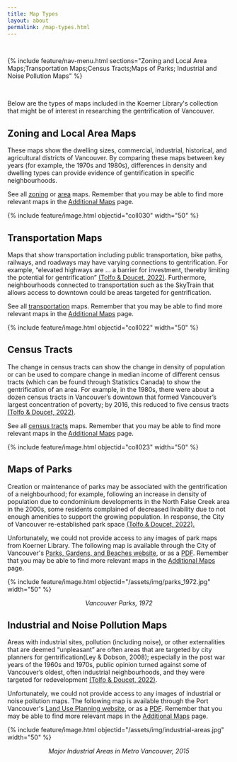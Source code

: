 ```yaml
---
title: Map Types
layout: about
permalink: /map-types.html
---
```


<br>

{% include feature/nav-menu.html sections="Zoning and Local Area Maps;Transportation Maps;Census Tracts;Maps of Parks; Industrial and Noise Pollution Maps" %}

<br>

Below are the types of maps included in the Koerner Library's collection that might be of interest in researching the gentrification of Vancouver. 


## Zoning and Local Area Maps
These maps show the dwelling sizes, commercial, industrial, historical, and agricultural districts of Vancouver. By comparing these maps between key years (for example, the 1970s and 1980s), differences in density and dwelling types can provide evidence of gentrification in specific neighbourhoods. 

See all [zoning](/development-of-vancouver-maps/browse.html#zoning) or [area](development-of-vancouver-maps/browse.html#local%20area) maps. Remember that you may be able to find more relevant maps in the [Additional Maps](/development-of-vancouver-maps/additional-maps.html) page.

{% include feature/image.html objectid="coll030" width="50" %}


## Transportation Maps
Maps that show transportation including public transportation, bike paths, railways, and roadways may have varying connections to gentrification. For example, “elevated highways are … a barrier for investment, thereby limiting the potential for gentrification” [(Tolfo & Doucet, 2022)](/development-of-vancouver-maps/citations.html). Furthermore, neighbourhoods connected to transportation such as the SkyTrain that allows access to downtown could be areas targeted for gentrification.

See all [transportation](/development-of-vancouver-maps/browse.html#transportation) maps. Remember that you may be able to find more relevant maps in the [Additional Maps](/development-of-vancouver-maps/additional-maps.html) page.

{% include feature/image.html objectid="coll022" width="50" %}

## Census Tracts
The change in census tracts can show the change in density of population or can be used to compare change in median income of different census tracts (which can be found through Statistics Canada) to show the gentrification of an area. For example, in the 1980s, there were about a dozen census tracts in Vancouver’s downtown that formed Vancouver’s largest concentration of poverty; by 2016, this reduced to five census tracts [(Tolfo & Doucet, 2022)](/development-of-vancouver-maps/citations.html).

See all [census tracts](/development-of-vancouver-maps/browse.html#census%20districts) maps. Remember that you may be able to find more relevant maps in the [Additional Maps](/development-of-vancouver-maps/additional-maps.html) page.

{% include feature/image.html objectid="coll023" width="50" %}


## Maps of Parks
Creation or maintenance of parks may be associated with the gentrification of a neighbourhood; for example, following an increase in density of population due to condominium developments in the North False Creek area in the 2000s, some residents complained of decreased livability due to not enough amenities to support the growing population. In response, the City of Vancouver re-established park space [(Tolfo & Doucet, 2022).](/development-of-vancouver-maps/citations.html)

Unfortunately, we could not provide access to any images of park maps from Koerner Library. The following map is available through the City of Vancouver's [Parks, Gardens, and Beaches website](https://vancouver.ca/parks-recreation-culture/parks-gardens-and-beaches.aspx), or as a [PDF](https://vancouver.ca/files/cov/parks-of-vancouver-1972.pdf). Remember that you may be able to find more relevant maps in the [Additional Maps](/development-of-vancouver-maps/additional-maps.html) page.

{% include feature/image.html objectid="/assets/img/parks_1972.jpg" width="50" %}
<center><i>Vancouver Parks, 1972</i></center>


## Industrial and Noise Pollution Maps
Areas with industrial sites, pollution (including noise), or other externalities that are deemed “unpleasant” are often areas that are targeted by city planners for gentrification(Ley & Dobson, 2008); especially in the post war years of the 1960s and 1970s, public opinion turned against some of Vancouver’s oldest, often industrial neighbourhoods, and they were targeted for redevelopment [(Tolfo & Doucet, 2022)](/development-of-vancouver-maps/citations.html). 

Unfortunately, we could not provide access to any images of industrial or noise pollution maps. The following map is available through the Port Vancouver's [Land Use Planning website](https://www.portvancouver.com/land/land-use-planning/), or as a [PDF](https://www.portvancouver.com/wp-content/uploads/2015/12/SiteEconomics-Study_MetroVancouver-Industrial-Land-Market.pdf). Remember that you may be able to find more relevant maps in the [Additional Maps](/development-of-vancouver-maps/additional-maps.html) page.


{% include feature/image.html objectid="/assets/img/industrial-areas.jpg" width="50" %}
<center><i>Major Industrial Areas in Metro Vancouver, 2015</i></center>
